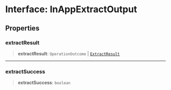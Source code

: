 # Interface: InAppExtractOutput

## Properties

### extractResult

> **extractResult**: `OperationOutcome` \| [`ExtractResult`](ExtractResult.md)

***

### extractSuccess

> **extractSuccess**: `boolean`
